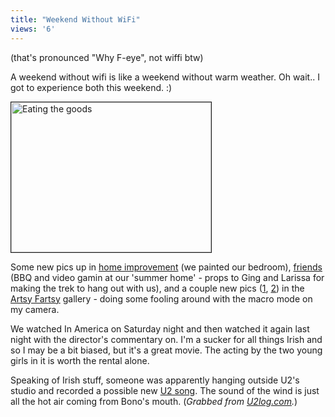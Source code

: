 ```yaml
---
title: "Weekend Without WiFi"
views: '6'
---
```

<p>(that's pronounced "Why F-eye", not wiffi btw)</p>
<p>A weekend without wifi is like a weekend without warm weather.  Oh wait.. I got to experience both this weekend.  :)</p>
<p><img src="http://chrisenns.isa-geek.com/lemon/Friends/Ging_Larissa_Mark_and_Lue_Eating_the_Goods.sized.jpg" width="320" height="240" border="1" alt="Eating the goods"></p>
<p>Some new pics up in <a href="http://chrisenns.isa-geek.com/gallery/homeimprov">home improvement</a> (we painted our bedroom), <a href="http://chrisenns.isa-geek.com/gallery/Friends">friends</a> (BBQ and video gamin at our 'summer home' - props to Ging and Larissa for making the trek to hang out with us), and a couple new pics (<a href="http://chrisenns.isa-geek.com/gallery/Artsy-Farty/IMG_1415">1</a>, <a href="http://chrisenns.isa-geek.com/gallery/Artsy-Farty/IMG_1403">2</a>) in the <a href="http://chrisenns.isa-geek.com/gallery/Artsy-Farty">Artsy Fartsy</a> gallery - doing some fooling around with the macro mode on my camera.</p>
<p>We watched <a>In America</a> on Saturday night and then watched it again last night with the director's commentary on.  I'm a sucker for all things Irish and so I may be a bit biased, but it's a great movie.  The acting by the two young girls in it is worth the rental alone.</p>
<p>Speaking of Irish stuff, someone was apparently hanging outside U2's studio and recorded a possible new <a href="http://www.mennoboy.com/chris/archives/music/New U2_.mp3">U2 song</a>.  The sound of the wind is just all the hot air coming from Bono's mouth.  (<i>Grabbed from <a href="http://www.u2log.com">U2log.com</a>.</i>)</p>
